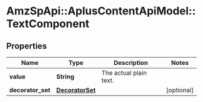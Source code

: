# AmzSpApi::AplusContentApiModel::TextComponent

## Properties
Name | Type | Description | Notes
------------ | ------------- | ------------- | -------------
**value** | **String** | The actual plain text. | 
**decorator_set** | [**DecoratorSet**](DecoratorSet.md) |  | [optional] 


